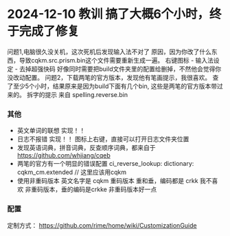 
# 2024-12-10 教训 搞了大概6个小时，终于完成了修复
问题1,电脑很久没关机，这次死机后发现输入法不对了
    原因，因为你改了什么东西，导致cqkm.src.prism.bin这个文件需要重新生成一遍。
    右键图标 - 输入法设定 - 去掉超强快码
    好像同时需要把build文件夹里的配置给删掉，不然他会觉得你没改动配置。
问题2，下载两笔的官方版本，发现他有笔画提示，我很喜欢。
    查了至少5个小时，结果原来是因为build下面有几个bin, 这些是两笔的官方版本带过来的。
    拆字的提示 来自 spelling.reverse.bin

### 其他
- 英文单词的联想 实现！！
- 日志不报错 实现！！
  图标上右键，直接可以打开日志文件夹位置
- 发现英语词典，拼音词典，反查顺序词典，都来自于 https://github.com/whjiang/cqeb
- 两笔的官方有一个明显的错误配置
    ci_reverse_lookup:
        dictionary: cqkm_cm.extended // 这里应该用cqkm
- 使用非重码版本 英文名字是 cqkm
    重码版本  重和垂，编码都是 crkk  我不喜欢
    非重码版本，垂的编码是crkke  非重码版本好一点


### 配置
定制方式：
https://github.com/rime/home/wiki/CustomizationGuide

